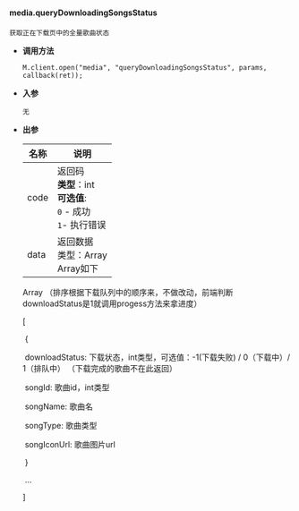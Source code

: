 

#### **media.queryDownloadingSongsStatus**

```
获取正在下载页中的全量歌曲状态
```

* **调用方法**

  ```
  M.client.open("media", "queryDownloadingSongsStatus", params, callback(ret));
  ```

* **入参**

  ```
  无
  ```

* **出参**

  | 名称 | 说明                                                         |
  | ---- | ------------------------------------------------------------ |
  | code | 返回码  <br />**类型**：int<br />**可选值**:<br />          `0` - 成功<br />          `1`- 执行错误<br /> |
  | data | 返回数据<br />类型：Array<br />Array如下                     |

  Array （排序根据下载队列中的顺序来，不做改动，前端判断downloadStatus是1就调用progess方法来拿进度）

  [

  ​	{

  ​		downloadStatus:  下载状态，int类型，可选值：-1(下载失败) /  0（下载中）/ 1（排队中）  （下载完成的歌曲不在此返回）

  ​		songId: 歌曲id，int类型

  ​		songName: 歌曲名

  ​		songType: 歌曲类型

  ​		songIconUrl: 歌曲图片url

  ​	}

  ​	...

  ]	

  

